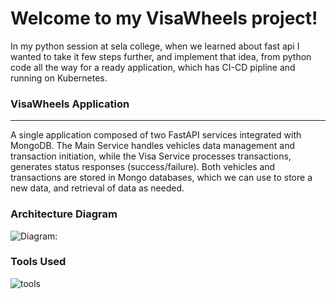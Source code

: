 # Welcome to my VisaWheels project!

In my python session at sela college, when we learned about fast api I wanted to take it few steps further, and implement that 
idea, from python code all the way for a ready application, which has CI-CD pipline and running on Kubernetes.

### VisaWheels Application
---

A single application composed of two FastAPI services integrated with MongoDB. The Main Service handles vehicles data management and transaction initiation, while the Visa Service processes transactions, generates status responses (success/failure).
Both vehicles and transactions are stored in Mongo databases, which we can use to store a new data, and retrieval of data as needed.

### Architecture Diagram

![Diagram:](https://s11.gifyu.com/images/S4HYj.gif)

### Tools Used

![tools](https://i.ibb.co/zhfvqgS/tools.png)
